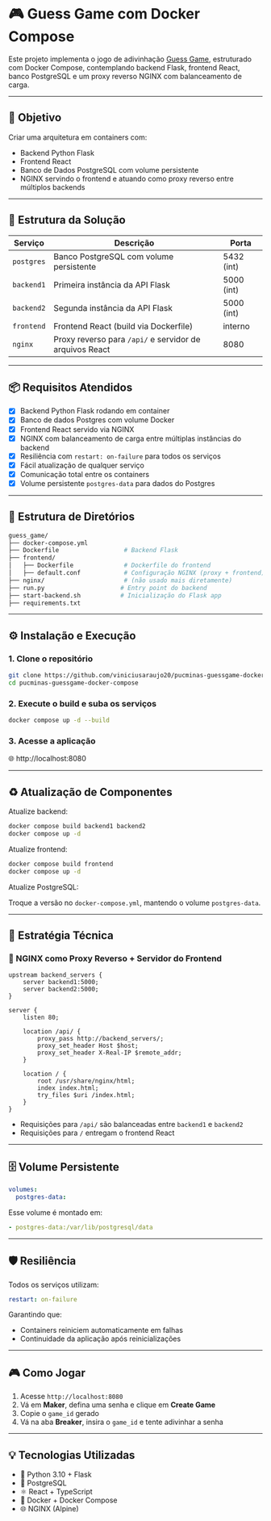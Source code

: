 
# 🎮 Guess Game com Docker Compose

Este projeto implementa o jogo de adivinhação [Guess Game](https://github.com/fams/guess_game), estruturado com Docker Compose, contemplando backend Flask, frontend React, banco PostgreSQL e um proxy reverso NGINX com balanceamento de carga.

---

## 🎯 Objetivo

Criar uma arquitetura em containers com:

- Backend Python Flask
- Frontend React
- Banco de Dados PostgreSQL com volume persistente
- NGINX servindo o frontend e atuando como proxy reverso entre múltiplos backends

---

## 🧱 Estrutura da Solução

| Serviço    | Descrição                                               | Porta     |
|------------|---------------------------------------------------------|-----------|
| `postgres` | Banco PostgreSQL com volume persistente                 | 5432 (int)|
| `backend1` | Primeira instância da API Flask                         | 5000 (int)|
| `backend2` | Segunda instância da API Flask                          | 5000 (int)|
| `frontend` | Frontend React (build via Dockerfile)                   | interno   |
| `nginx`    | Proxy reverso para `/api/` e servidor de arquivos React | 8080      |

---

## 📦 Requisitos Atendidos

- [x] Backend Python Flask rodando em container
- [x] Banco de dados Postgres com volume Docker
- [x] Frontend React servido via NGINX
- [x] NGINX com balanceamento de carga entre múltiplas instâncias do backend
- [x] Resiliência com `restart: on-failure` para todos os serviços
- [x] Fácil atualização de qualquer serviço
- [x] Comunicação total entre os containers
- [x] Volume persistente `postgres-data` para dados do Postgres

---

## 📁 Estrutura de Diretórios

```bash
guess_game/
├── docker-compose.yml
├── Dockerfile                  # Backend Flask
├── frontend/
│   ├── Dockerfile              # Dockerfile do frontend
│   ├── default.conf            # Configuração NGINX (proxy + frontend)
├── nginx/                      # (não usado mais diretamente)
├── run.py                     # Entry point do backend
├── start-backend.sh           # Inicialização do Flask app
├── requirements.txt
```

---

## ⚙️ Instalação e Execução

### 1. Clone o repositório

```bash
git clone https://github.com/viniciusaraujo20/pucminas-guessgame-docker-compose.git
cd pucminas-guessgame-docker-compose
```

### 2. Execute o build e suba os serviços

```bash
docker compose up -d --build
```

### 3. Acesse a aplicação

🌐 http://localhost:8080

---

## ♻️ Atualização de Componentes

Atualize backend:

```bash
docker compose build backend1 backend2
docker compose up -d
```

Atualize frontend:

```bash
docker compose build frontend
docker compose up -d
```

Atualize PostgreSQL:

Troque a versão no `docker-compose.yml`, mantendo o volume `postgres-data`.

---

## 🧠 Estratégia Técnica

### 🔀 NGINX como Proxy Reverso + Servidor do Frontend

```nginx
upstream backend_servers {
    server backend1:5000;
    server backend2:5000;
}

server {
    listen 80;

    location /api/ {
        proxy_pass http://backend_servers/;
        proxy_set_header Host $host;
        proxy_set_header X-Real-IP $remote_addr;
    }

    location / {
        root /usr/share/nginx/html;
        index index.html;
        try_files $uri /index.html;
    }
}
```

- Requisições para `/api/` são balanceadas entre `backend1` e `backend2`
- Requisições para `/` entregam o frontend React

---

## 🗄️ Volume Persistente

```yaml
volumes:
  postgres-data:
```

Esse volume é montado em:

```yaml
- postgres-data:/var/lib/postgresql/data
```

---

## 🛡️ Resiliência

Todos os serviços utilizam:

```yaml
restart: on-failure
```

Garantindo que:

- Containers reiniciem automaticamente em falhas
- Continuidade da aplicação após reinicializações

---

## 🎮 Como Jogar

1. Acesse `http://localhost:8080`
2. Vá em **Maker**, defina uma senha e clique em **Create Game**
3. Copie o `game_id` gerado
4. Vá na aba **Breaker**, insira o `game_id` e tente adivinhar a senha

---

## 💡 Tecnologias Utilizadas

- 🐍 Python 3.10 + Flask
- 🐘 PostgreSQL
- ⚛️ React + TypeScript
- 🐳 Docker + Docker Compose
- 🌐 NGINX (Alpine)
